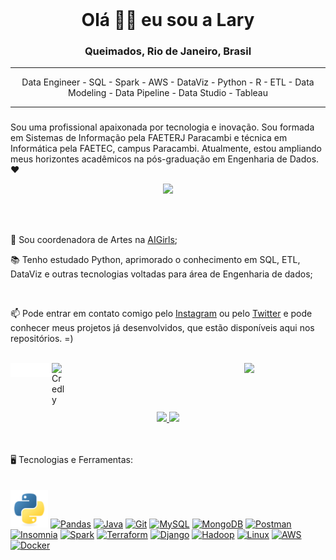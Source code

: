 
</br>

<h1 align="center">Olá 👋🏾 eu sou a Lary</h1>

<h3 align="center">Queimados, Rio de Janeiro, Brasil</h3>

---

<div align="center" > Data Engineer - SQL - Spark - AWS - DataViz - Python - R - ETL - Data Modeling - Data Pipeline - Data Studio - Tableau  </div>


---

### 

Sou uma profissional apaixonada por tecnologia e inovação. Sou formada em Sistemas de Informação pela FAETERJ Paracambi e técnica em Informática pela FAETEC, campus Paracambi. Atualmente, estou ampliando meus horizontes acadêmicos na pós-graduação em Engenharia de Dados.❤

<p align="center">
  <img src="https://media1.tenor.com/m/q_uUfbylCIsAAAAd/wink-i-got-you.gif" width="350">
</p>


</br>
</br>
<div display="inline-block">
 <p align="left">🤿 Sou coordenadora de Artes na <a href="https://www.linkedin.com/company/ai-girls/">AIGirls</a>;</p>
 <p align="left">📚 Tenho estudado Python, aprimorado o conhecimento em SQL, ETL, DataViz e outras tecnologias voltadas para área de Engenharia de dados;</p>
</div>



</br>

📫 Pode entrar em contato comigo pelo [Instagram](https://www.instagram.com/laryscampark) ou pelo [Twitter](https://twitter.com/laryscampark) e pode conhecer meus projetos já desenvolvidos, que estão disponíveis aqui nos repositórios. =)

</br>

<img width="130px" align="right" src="https://lh3.googleusercontent.com/pw/AP1GczOTZ92pLMICX1K2U6Xm1-G43jEkvpiAlrU_GHteUGhPhRNcPtM67O2ImfNrr9C08Fyy-P66JQEmbqDalYv4-xNdMFtQss9Z0VAJoQGeHHFJpGr3IgQ_TWPL8GjJl63VFe7xw13vsOe8_CLIt6g3sx-HP95zi2lg17R07R6sTEj591WQ6-oOHgEkXChh02X7epiUe4hytL-cy99q9xD8A39OMPrV-3E6t1sVyQHYt3h1epjBD4WTPfhXCezX6q_EvtEFf0nhHaHpl8Hr4JNiwXRTGHKvnRwnsRJlujgsFDgvojnXFUsJmvGCO20tIQqiH60TjJ346m7x08h22ju0wIgrdfU15MARxyOgi4GTftMqA1PoFg7RfKx7sF1ifbRVdZ_LR-eeR_w9Rxd6QIh6B8LFufsfhkDj42AjUyM2tRaENIpCCeUxgqNpgg1byhjlyoyYTBpqeXGbjMV2rjiU8qjtyciGNNT4sQFXBaB-aqrxbWBvQBcwKCGEgW9CqrZ2o-7eCbOyOZf2IpkcmxBxqs7F0BF1UEYQLVM2LwAqcCdmYtcOhjHbRunzkMF1EYlI93rF99vUDDktOEWf6qxtiI3SU6FMXYPflajPF5s0ficZPkGwa9jDEqDFuApOVIqoz6nHzjVihjqzyrEvTW7rCelQ-bR9n-2x-ES4P9RY_yywaTyw33cs5Ace8aw_6TFbGMAXUzgjEljJcZOGcsV_hoJGSg4kBh10WEQlDG4kcDEzoT6ZHNqYy43xBB6_Aeq6IIjoyeYr6vTNuy5JXa4bOl3uXNpB_IEsqzJv3TRWmogt-xvjVEjt2eqszh6O1tDMmoRLyO6d1DpwpWvdq1wBn-YIQcFlrgTce1tbQk3J5NfOeR-QcQk8Z3E6A2ZdajDvepPut_fWdlqmbE-0eQ4eQ8NHpoB92KbTVvZeFsDh1hQtYO8jufM3MceTbIM0=w280-h280-s-no-gm?authuser=0">
<a href="https://www.instagram.com/laryscampark" target="_blank"><img align="left" alt="Instagram" width="22px" src="https://github.com/Aakarsh-B/trying-repos/blob/master/insta.svg" />
<a href="https://twitter.com/laryscampark" target="_blank"><img align="left" alt="Twitter" width="22px" src="https://github.com/Aakarsh-B/trying-repos/blob/master/twitter.svg" />
<a href="https://www.linkedin.com/in/laryssapeçanha" target="_blank"><img align="left" alt="LinkedIn" width="22px" src="https://github.com/Aakarsh-B/trying-repos/blob/master/linkedin.svg" />
<a href="https://www.credly.com/users/laryssa-pecanha/badges" target="_blank"><img align="left" alt="Credly" width="22px" src="https://www.svgrepo.com/show/331358/credly.svg" />



##

</br>
</br>
<p align="center">
  <a href="https://github.com/laryscampark">
    <img height="156em" src="https://github-readme-stats-eight-theta.vercel.app/api?username=laryscampark&show_icons=true&theme=algolia&include_all_commits=true&count_private=true&cache_seconds=180"/>
    <img height="156em" src="https://github-readme-stats-eight-theta.vercel.app/api/top-langs/?username=laryscampark&layout=compact&langs_count=8&theme=algolia&cache_seconds=180"/>
  </a>
</p>

</br>
</br>
🖥️ Tecnologias e Ferramentas: 
</br>
</br>
</br>
<a href="https://www.python.org" target="_blank" rel="noreferrer"><img src="https://raw.githubusercontent.com/devicons/devicon/master/icons/python/python-original.svg" alt="Python" height="60"></a>
<a href="https://pandas.pydata.org/" target="_blank" rel="noreferrer"><img src="https://cdn.jsdelivr.net/gh/devicons/devicon@latest/icons/pandas/pandas-original.svg" alt="Pandas"height="60"></a>
<a href="https://www.java.com/pt-BR/" target="_blank" rel="noreferrer"><img src="https://cdn.jsdelivr.net/gh/devicons/devicon@latest/icons/java/java-original.svg" alt="Java"height="60"></a>
<a href="https://git-scm.com" target="_blank" rel="noreferrer"><img src="https://cdn.jsdelivr.net/gh/devicons/devicon@latest/icons/git/git-original.svg" alt="Git" height="60"></a>
<a href="https://www.mysql.com" target="_blank" rel="noreferrer"><img src="https://cdn.jsdelivr.net/gh/devicons/devicon@latest/icons/mysql/mysql-original.svg" alt="MySQL"height="60"></a>
<a href="https://www.mongodb.com/pt-br" target="_blank" rel="noreferrer"><img src="https://cdn.jsdelivr.net/gh/devicons/devicon@latest/icons/mongodb/mongodb-original.svg" alt="MongoDB"height="60"></a>
<a href="https://www.postman.com" target="_blank" rel="noreferrer"><img src="https://cdn.jsdelivr.net/gh/devicons/devicon@latest/icons/postman/postman-original.svg" alt="Postman" height="60"></a>
<a href="https://docs.insomnia.rest" target="_blank" rel="noreferrer"><img src="https://cdn.jsdelivr.net/gh/devicons/devicon@latest/icons/insomnia/insomnia-original.svg" alt="Insomnia" height="60"></a>
<a href="https://spark.apache.org" target="_blank" rel="noreferrer"><img src="https://cdn.jsdelivr.net/gh/devicons/devicon@latest/icons/apachespark/apachespark-original.svg" alt="Spark" height="60"></a>
<a href="https://www.terraform.io" target="_blank" rel="noreferrer"><img src="https://cdn.jsdelivr.net/gh/devicons/devicon@latest/icons/terraform/terraform-original.svg" alt="Terraform" height="60"></a>
<a href="https://docs.djangoproject.com/en/5.0/" target="_blank" rel="noreferrer"><img src="https://cdn.jsdelivr.net/gh/devicons/devicon@latest/icons/django/django-plain.svg" alt="Django" height="60"></a>
<a href="https://hadoop.apache.org" target="_blank" rel="noreferrer"><img src="https://cdn.jsdelivr.net/gh/devicons/devicon@latest/icons/hadoop/hadoop-original.svg" alt="Hadoop" height="60"></a>
<a href="https://www.linux.org" target="_blank" rel="noreferrer"><img src="https://cdn.jsdelivr.net/gh/devicons/devicon@latest/icons/linux/linux-original.svg" alt="Linux" height="60"></a>
<a href="https://aws.amazon.com/pt/free/?trk=2ee11bb2-bc40-4546-9852-2c4ad8e8f646&sc_channel=ps&ef_id=CjwKCAjw_LOwBhBFEiwAmSEQAYIoOK1IznQ-DNNBtcEd8ZsVKvpailZGls57sznPmMyKoY1xuAShShoCJbYQAvD_BwE:G:s&s_kwcid=AL!4422!3!561843094929!e!!g!!aws!15278604629!130587771740&gclid=CjwKCAjw_LOwBhBFEiwAmSEQAYIoOK1IznQ-DNNBtcEd8ZsVKvpailZGls57sznPmMyKoY1xuAShShoCJbYQAvD_BwE" target="_blank" rel="noreferrer"><img src="https://cdn.jsdelivr.net/gh/devicons/devicon@latest/icons/amazonwebservices/amazonwebservices-original-wordmark.svg" alt="AWS" height="60"></a>
<a href="https://docs.docker.com" target="_blank" rel="noreferrer"><img src="https://cdn.jsdelivr.net/gh/devicons/devicon@latest/icons/docker/docker-original.svg" alt="Docker" height="60"></a>
